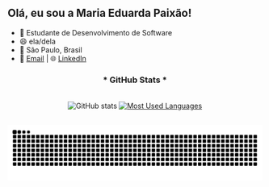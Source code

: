 ## Olá, eu sou a Maria Eduarda Paixão!
- 🎯 Estudante de Desenvolvimento de Software
- 😄 ela/dela
- 📍 São Paulo, Brasil
- 📧 [Email](mariaeduardaalvesdapaixao0807@gmail.com) | 🌐 [LinkedIn](www.linkedin.com/in/maria-eduarda-alves-da-paixão-6267a1303)

<div style="text-align: center;" align="center">
  <h3>* GitHub Stats *</h3>
  <br>
  <img src="https://github-readme-stats-git-masterrstaa-rickstaa.vercel.app/api?username=MariaEdPaixao&hide_title=true&show_icons=true&include_all_commits=false&count_private=true&line_height=25&hide=issues&bg_color=000&title_color=FF00F6&text_color=FFF&border_radius=3&border_color=36123c&icon_color=FF00F6&theme=jolly" alt="GitHub stats">

  <a href="https://github.com/MariaEdPaixao/github-readme-stats">
    <img src="https://github-readme-stats-git-masterrstaa-rickstaa.vercel.app/api/top-langs/?username=MariaEdPaixao&line_height=10&card_width=290&layout=compact&hide_title=false&count_private=true&langs_count=4&show_icons=true&title_color=FF00F6&hide=html,scss,less&bg_color=000&text_color=8B8B8B&border_radius=3&border_color=561760&count_private=true" alt="Most Used Languages">
  </a>
</div>

##

<picture align="center">
  <source media="(prefers-color-scheme: dark)" srcset="https://raw.githubusercontent.com/MariaEdPaixao/MariaEdPaixao/output/github-contribution-grid-snake-dark.svg">
  <source media="(prefers-color-scheme: light)" srcset="https://raw.githubusercontent.com/MariaEdPaixao/MariaEdPaixao/output/github-contribution-grid-snake-dark.svg">
  <img align="center" alt="github contribution grid snake animation" src="https://raw.githubusercontent.com/MariaEdPaixao/MariaEdPaixao/output/github-contribution-grid-snake.svg">
</picture>
